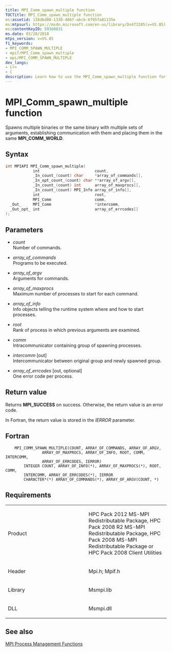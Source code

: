 ```yaml
---
title: MPI_Comm_spawn_multiple function
TOCTitle: MPI_Comm_spawn_multiple function
ms:assetid: 138dbd80-1330-406f-abcb-6f95fa81135e
ms:mtpsurl: https://msdn.microsoft.com/en-us/library/Dn473285(v=VS.85)
ms:contentKeyID: 59360831
ms.date: 03/28/2018
mtps_version: v=VS.85
f1_keywords:
- MPI_COMM_SPAWN_MULTIPLE
- mpif/MPI_Comm_spawn_multiple
- mpi/MPI_COMM_SPAWN_MULTIPLE
dev_langs:
- C++
- C
description: Learn how to use the MPI_Comm_spawn_multiple function for spawning multiple binaries or the same binary with different arguments on Microsoft's official site.
---
```


# MPI\_Comm\_spawn\_multiple function

Spawns multiple binaries or the same binary with multiple sets of arguments, establishing communication with them and placing them in the same **MPI\_COMM\_WORLD**.

## Syntax

``` c++
int MPIAPI MPI_Comm_spawn_multiple(
            int                        count,
            _In_count_(count) char     *array_of_commands[],
            _In_opt_count_(count) char **array_of_argv[],
            _In_count_(count) int      array_of_maxprocs[],
            _In_count_(count) MPI_Info array_of_info[],
            int                        root,
            MPI_Comm                   comm,
  _Out_     MPI_Comm                   *intercomm,
  _Out_opt_ int                        array_of_errcodes[]
);
```

## Parameters

  - *count*  
    Number of commands.

  - *array\_of\_commands*  
    Programs to be executed.

  - *array\_of\_argv*  
    Arguments for commands.

  - *array\_of\_maxprocs*  
    Maximum number of processes to start for each command.

  - *array\_of\_info*  
    Info objects telling the runtime system where and how to start processes.

  - *root*  
    Rank of process in which previous arguments are examined.

  - *comm*  
    Intracommunicator containing group of spawning processes.

  - *intercomm* \[out\]  
    Intercommunicator between original group and newly spawned group.

  - *array\_of\_errcodes* \[out, optional\]  
    One error code per process.

## Return value

Returns **MPI\_SUCCESS** on success. Otherwise, the return value is an error code.

In Fortran, the return value is stored in the *IERROR* parameter.

## Fortran

``` FORTRAN
    MPI_COMM_SPAWN_MULTIPLE(COUNT, ARRAY_OF_COMMANDS, ARRAY_OF_ARGV,
                ARRAY_OF_MAXPROCS, ARRAY_OF_INFO, ROOT, COMM, INTERCOMM,
                ARRAY_OF_ERRCODES, IERROR)
        INTEGER COUNT, ARRAY_OF_INFO(*), ARRAY_OF_MAXPROCS(*), ROOT, COMM,
        INTERCOMM, ARRAY_OF_ERRCODES(*), IERROR
        CHARACTER*(*) ARRAY_OF_COMMANDS(*), ARRAY_OF_ARGV(COUNT, *)
```

## Requirements

<table>
<colgroup>
<col style="width: 50%" />
<col style="width: 50%" />
</colgroup>
<tbody>
<tr class="odd">
<td><p>Product</p></td>
<td><p>HPC Pack 2012 MS-MPI Redistributable Package, HPC Pack 2008 R2 MS-MPI Redistributable Package, HPC Pack 2008 MS-MPI Redistributable Package or HPC Pack 2008 Client Utilities</p></td>
</tr>
<tr class="even">
<td><p>Header</p></td>
<td>Mpi.h;
Mpif.h</td>
</tr>
<tr class="odd">
<td><p>Library</p></td>
<td>Msmpi.lib</td>
</tr>
<tr class="even">
<td><p>DLL</p></td>
<td>Msmpi.dll</td>
</tr>
</tbody>
</table>


## See also

[MPI Process Management Functions](mpi-process-management-functions.md)

